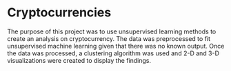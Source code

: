 # Cryptocurrencies
The purpose of this project was to use unsupervised learning methods to create an analysis on cryptocurrency. The data was preprocessed to fit unsupervised machine learning given that there was no known output. Once the data was processed, a clustering algorithm was used and 2-D and 3-D visualizations were created to display the findings.
